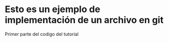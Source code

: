 
# Esto es un ejemplo de implementación de un archivo en git 

Primer parte del codigo del tutorial 
